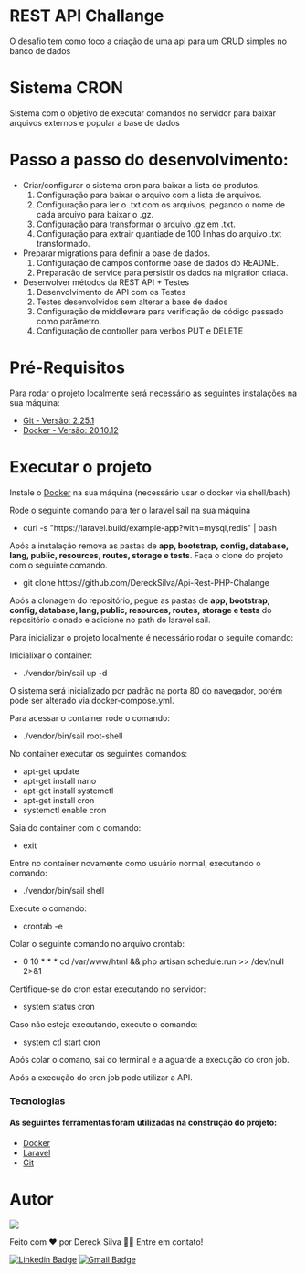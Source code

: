 <h1>REST API Challange</h1>

<p>O desafio tem como foco a criação de uma api para um CRUD simples no banco de dados</p>

<h1>Sistema CRON</h1>

<p>Sistema com o objetivo de executar comandos no servidor para baixar arquivos externos e popular a base de dados</p>

# Passo a passo do desenvolvimento:
<ul>
    <li>
        Criar/configurar o sistema cron para baixar a lista de produtos.
        <ol>
            <li>Configuração para baixar o arquivo com a lista de arquivos.</li>
            <li>Configuração para ler o .txt com os arquivos, pegando o nome de cada arquivo para baixar o .gz.</li>
            <li>Configuração para transformar o arquivo .gz em .txt.</li>
            <li>Configuração para extrair quantiade de 100 linhas do arquivo .txt transformado.</li>
        </ol>
    </li>
    <li>
    Preparar migrations para definir a base de dados.
        <ol>
            <li>Configuração de campos conforme base de dados do README.</li>
            <li>Preparação de service para persistir os dados na migration criada.</li>
        </ol>
    </li>
    <li>Desenvolver métodos da REST API + Testes
        <ol>
            <li>
                Desenvolvimento de API com os Testes
            </li>
            <li>
                Testes desenvolvidos sem alterar a base de dados
            </li>
            <li>Configuração de middleware para verificação de código passado como parâmetro.</li>
            <li>Configuração de controller para verbos PUT e DELETE</li>
        </ol>
    </li>
</ul>

# Pré-Requisitos

Para rodar o projeto localmente será necessário as seguintes instalações na sua máquina:

<ul><li><a href="#git">Git - Versão: 2.25.1</a></li>
<li><a href="#docker">Docker - Versão: 20.10.12</a></li>
</ul>

# Executar o projeto 

Instale o <a href="https://docs.docker.com/get-docker/">Docker</a> na sua máquina (necessário usar o docker via shell/bash) 

Rode o seguinte comando para ter o laravel sail na sua máquina

<ul><li>curl -s "https://laravel.build/example-app?with=mysql,redis" | bash</li></ul>

Após a instalação remova as pastas de <b>app, bootstrap, config, database, lang, public, resources, routes, storage e tests</b>. Faça o clone do projeto com o seguinte comando.

<ul><li>git clone https://github.com/DereckSilva/Api-Rest-PHP-Chalange</li></ul>

Após a clonagem do repositório, pegue as pastas de <b>app, bootstrap, config, database, lang, public, resources, routes, storage e tests</b> do repositório clonado e adicione no path do laravel sail.

Para inicializar o projeto localmente é necessário rodar o seguite comando:

Inicialixar o container:

<ul><li>./vendor/bin/sail up -d </li></ul>

O sistema será inicializado por padrão na porta 80 do navegador, porém pode ser alterado via docker-compose.yml.

Para acessar o container rode o comando:

<ul><li>./vendor/bin/sail root-shell </li></ul>

No container executar os seguintes comandos:

<ul>
    <li> apt-get update </li>
    <li> apt-get install nano </li>
    <li> apt-get install systemctl </li>
    <li> apt-get install cron </li>
    <li> systemctl enable cron</li>
</ul>

Saia do container com o comando:

<ul><li>exit</li></ul>

Entre no container novamente como usuário normal, executando o comando:

<ul><li>./vendor/bin/sail shell </li></ul>

Execute o comando:

<ul><li> crontab -e  </li></ul>

Colar o seguinte comando no arquivo crontab:

<ul><li>0 10 * * * cd /var/www/html && php artisan schedule:run >> /dev/null 2>&1</li></ul>

Certifique-se do cron estar executando no servidor:

<ul><li>system status cron</li></ul>

Caso não esteja executando, execute o comando:

<ul><li>system ctl start cron</li></ul>

Após colar o comano, sai do terminal e a aguarde a execução do cron job.

Após a execução do cron job pode utilizar a API.

### Tecnologias
<span id="doc"></span>
<h4>As seguintes ferramentas foram utilizadas na construção do projeto:</h4>

- [Docker](https://docs.docker.com/) <span id="docker"></span>
- [Laravel](https://laravel.com/)
- [Git](https://git-scm.com)<span id="git"></span>

# Autor
<img src="https://avatars.githubusercontent.com/u/70153036?s=150&u=8e03e272b1a884652e7db30666f99a0e01b689c0&v=4">

Feito com ❤️ por Dereck Silva 👋🏾 Entre em contato!

[![Linkedin Badge](https://img.shields.io/badge/-Dereck-blue?style=flat-square&logo=Linkedin&logoColor=white&link=https://www.linkedin.com/in/dereck-silva/)](https://www.linkedin.com/in/dereck-silva/) 
[![Gmail Badge](https://img.shields.io/badge/-viniciusdereck39@gmail.com-c14438?style=flat-square&logo=Gmail&logoColor=white&link=mailto:viniciusdereck39@gmail.com)](mailto:viniciusdereck39@gmail.com)
